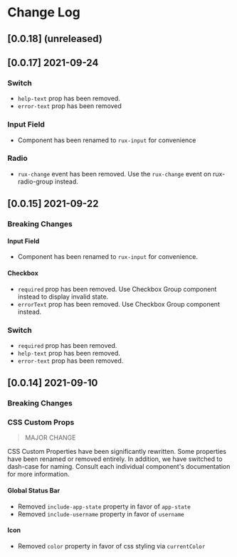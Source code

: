 # Change Log

## [0.0.18] (unreleased)

## [0.0.17] 2021-09-24

### Switch

-   `help-text` prop has been removed.
-   `error-text` prop has been removed

### Input Field

-   Component has been renamed to `rux-input` for convenience

### Radio

-   `rux-change` event has been removed. Use the `rux-change` event on rux-radio-group instead.

## [0.0.15] 2021-09-22

### Breaking Changes

#### Input Field

-   Component has been renamed to `rux-input` for convenience.

#### Checkbox

-   `required` prop has been removed. Use Checkbox Group component instead to display invalid state.
-   `errorText` prop has been removed. Use Checkbox Group component instead.

### Switch

-   `required` prop has been removed.
-   `help-text` prop has been removed.
-   `error-text` prop has been removed.

## [0.0.14] 2021-09-10

### Breaking Changes

### CSS Custom Props

> MAJOR CHANGE

CSS Custom Properties have been significantly rewritten. Some properties have been renamed or removed entirely. In addition, we have switched to dash-case for naming. Consult each individual component's documentation for more information.

#### Global Status Bar

-   Removed `include-app-state` property in favor of `app-state`
-   Removed `include-username` property in favor of `username`

#### Icon

-   Removed `color` property in favor of css styling via `currentColor`
